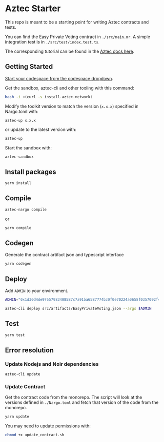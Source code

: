 # Aztec Starter

This repo is meant to be a starting point for writing Aztec contracts and tests.

You can find the Easy Private Voting contract in `./src/main.nr`. A simple integration test is in `./src/test/index.test.ts`.

The corresponding tutorial can be found in the [Aztec docs here](https://docs.aztec.network/dev_docs/tutorials/writing_private_voting_contract).

## Getting Started

[Start your codespace from the codespace dropdown](https://docs.github.com/en/codespaces/getting-started/quickstart).

Get the sandbox, aztec-cli and other tooling with this command:

```bash
bash -i <(curl -s install.aztec.network)
```

Modify the toolkit version to match the version (`x.x.x`) specified in Nargo.toml with:

```
aztec-up x.x.x
```

or update to the latest version with:

```bash
aztec-up
```

Start the sandbox with:

```bash
aztec-sandbox
```

## Install packages

```bash
yarn install
```

## Compile

```bash
aztec-nargo compile
```


or

```bash
yarn compile
```

## Codegen

Generate the contract artifact json and typescript interface

```bash
yarn codegen
```

## Deploy

Add `ADMIN` to your environment.

```bash
ADMIN="0x1d30d4de97657983408587c7a91ba6587774b30f0e70224a0658f0357092f495"
```

```bash
aztec-cli deploy src/artifacts/EasyPrivateVoting.json --args $ADMIN
```

## Test

```bash
yarn test
```

## Error resolution

### Update Nodejs and Noir dependencies

```bash
aztec-cli update
```

### Update Contract

Get the contract code from the monorepo. The script will look at the versions defined in `./Nargo.toml` and fetch that version of the code from the monorepo.

```bash
yarn update
```

You may need to update permissions with:

```bash
chmod +x update_contract.sh
```
